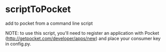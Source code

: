 scriptToPocket
==============

add to pocket from a command line script

NOTE: to use this script, you'll need to register an application with Pocket (http://getpocket.com/developer/apps/new) and place your consumer key in config.py.
